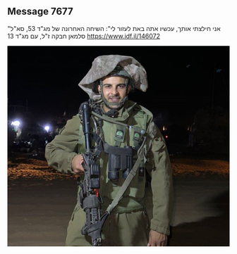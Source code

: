 ## Message 7677

"אני חילצתי אותך, עכשיו אתה באת לעזור לי":
השיחה האחרונה של מג"ד 53, סא"ל סלמאן חבקה ז"ל, עם מג"ד 13
https://www.idf.il/146072

![Photo](7677/7677_photo.jpg)
